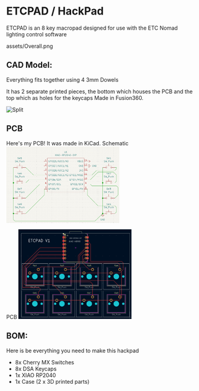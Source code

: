 # ETCPAD / HackPad

ETCPAD is an 8 key macropad designed for use with the ETC Nomad lighting control software

assets/Overall.png

## CAD Model:
Everything fits together using 4 3mm Dowels

It has 2 separate printed pieces, the bottom which houses the PCB and the top which as holes for the keycaps
Made in Fusion360.

<img src=assets/split.png alt="Split" width="300"/>

## PCB
Here's my PCB! It was made in KiCad.
Schematic
<img src=assets/schematic.png alt="Schematic" width="300"/>

PCB
<img src=assets/pcb.png alt="PCB" width="300"/>

## BOM:
Here is be everything you need to make this hackpad

- 8x Cherry MX Switches
- 8x DSA Keycaps
- 1x XIAO RP2040
- 1x Case (2 x 3D printed parts)
